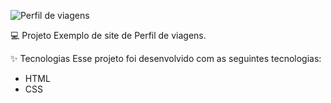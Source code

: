 
![Perfil de viagens](https://github.com/user-attachments/assets/d11c0b9b-7ab9-4cd9-a4a9-93fea1b915ca)

💻 Projeto
Exemplo de site de Perfil de viagens.

✨ Tecnologias
Esse projeto foi desenvolvido com as seguintes tecnologias:

* HTML
* CSS
